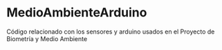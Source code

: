 # MedioAmbienteArduino
Código relacionado con los sensores y arduino usados en el Proyecto de Biometría y Medio Ambiente
